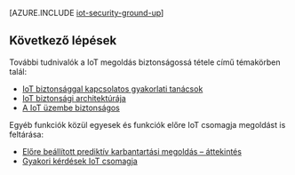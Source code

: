 <properties
 pageTitle="Az Internet a dolog, amit az alapoktól kezdve biztonságossá felfelé |} Microsoft Azure"
 description="Ez a cikk a Microsoft Azure IoT programcsomag beépített biztonsági szolgáltatásainak leírása"
 services=""
 suite="iot-suite"
 documentationCenter=""
 authors="YuriDio"
 manager="timlt"
 editor=""/>

<tags
 ms.service="iot-suite"
 ms.devlang="na"
 ms.topic="article"
 ms.tgt_pltfrm="na"
 ms.workload="na"
 ms.date="08/16/2016"
 ms.author="yurid"/>

[AZURE.INCLUDE [iot-security-ground-up](../../includes/iot-security-ground-up.md)]

## <a name="next-steps"></a>Következő lépések

További tudnivalók a IoT megoldás biztonságossá tétele című témakörben talál:

- [IoT biztonsággal kapcsolatos gyakorlati tanácsok][lnk-security-best-practices]
- [IoT biztonsági architektúrája][lnk-security-architecture]
- [A IoT üzembe biztonságos][lnk-security-deployment]

[lnk-security-best-practices]: iot-security-best-practices.md
[lnk-security-architecture]: iot-security-architecture.md
[lnk-security-deployment]: iot-suite-security-deployment.md

Egyéb funkciók közül egyesek és funkciók előre IoT csomagja megoldást is feltárása:

- [Előre beállított prediktív karbantartási megoldás – áttekintés][lnk-predictive-overview]
- [Gyakori kérdések IoT csomagja][lnk-faq]

[lnk-predictive-overview]: iot-suite-predictive-overview.md
[lnk-faq]: iot-suite-faq.md

